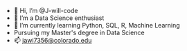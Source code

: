 - 👋 Hi, I’m @J-will-code
- 👀 I’m a Data Science enthusiast
- 🌱 I’m currently learning Python, SQL, R, Machine Learning
-  Pursuing my Master's degree in Data Science
- 📫 jawi7356@colorado.edu

<!---
J-will-code/J-will-code is a ✨ special ✨ repository because its `README.md` (this file) appears on your GitHub profile.
You can click the Preview link to take a look at your changes.
--->
